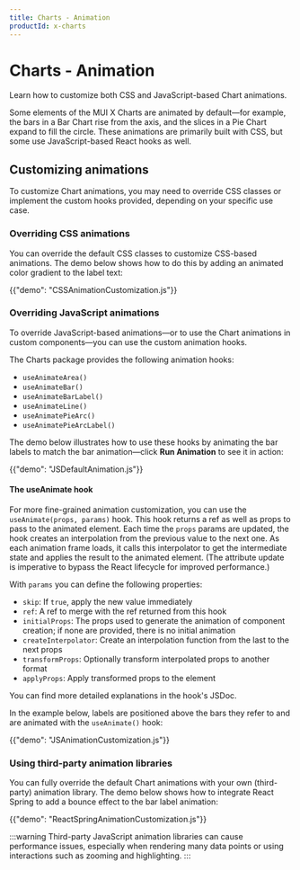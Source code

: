 ```yaml
---
title: Charts - Animation
productId: x-charts
---
```


# Charts - Animation

<p class="description">Learn how to customize both CSS and JavaScript-based Chart animations.</p>

Some elements of the MUI X Charts are animated by default—for example, the bars in a Bar Chart rise from the axis, and the slices in a Pie Chart expand to fill the circle.
These animations are primarily built with CSS, but some use JavaScript-based React hooks as well.

## Customizing animations

To customize Chart animations, you may need to override CSS classes or implement the custom hooks provided, depending on your specific use case.

### Overriding CSS animations

You can override the default CSS classes to customize CSS-based animations.
The demo below shows how to do this by adding an animated color gradient to the label text:

{{"demo": "CSSAnimationCustomization.js"}}

### Overriding JavaScript animations

To override JavaScript-based animations—or to use the Chart animations in custom components—you can use the custom animation hooks.

The Charts package provides the following animation hooks:

- `useAnimateArea()`
- `useAnimateBar()`
- `useAnimateBarLabel()`
- `useAnimateLine()`
- `useAnimatePieArc()`
- `useAnimatePieArcLabel()`

The demo below illustrates how to use these hooks by animating the bar labels to match the bar animation—click **Run Animation** to see it in action:

{{"demo": "JSDefaultAnimation.js"}}

#### The useAnimate hook

For more fine-grained animation customization, you can use the `useAnimate(props, params)` hook.
This hook returns a ref as well as props to pass to the animated element.
Each time the `props` params are updated, the hook creates an interpolation from the previous value to the next one.
As each animation frame loads, it calls this interpolator to get the intermediate state and applies the result to the animated element.
(The attribute update is imperative to bypass the React lifecycle for improved performance.)

With `params` you can define the following properties:

- `skip`: If `true`, apply the new value immediately
- `ref`: A ref to merge with the ref returned from this hook
- `initialProps`: The props used to generate the animation of component creation; if none are provided, there is no initial animation
- `createInterpolator`: Create an interpolation function from the last to the next props
- `transformProps`: Optionally transform interpolated props to another format
- `applyProps`: Apply transformed props to the element

You can find more detailed explanations in the hook's JSDoc.

In the example below, labels are positioned above the bars they refer to and are animated with the `useAnimate()` hook:

{{"demo": "JSAnimationCustomization.js"}}

### Using third-party animation libraries

You can fully override the default Chart animations with your own (third-party) animation library.
The demo below shows how to integrate React Spring to add a bounce effect to the bar label animation:

{{"demo": "ReactSpringAnimationCustomization.js"}}

:::warning
Third-party JavaScript animation libraries can cause performance issues, especially when rendering many data points or using interactions such as zooming and highlighting.
:::
